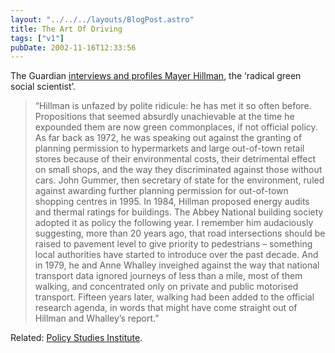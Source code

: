 ```yaml
---
layout: "../../../layouts/BlogPost.astro"
title: The Art Of Driving
tags: ["v1"]
pubDate: 2002-11-16T12:33:56
---
```


The Guardian [interviews and profiles Mayer Hillman][1], the &#8216;radical green social scientist&#8217;.

> &#8220;Hillman is unfazed by polite ridicule: he has met it so often before. Propositions that seemed absurdly unachievable at the time he expounded them are now green commonplaces, if not official policy. As far back as 1972, he was speaking out against the granting of planning permission to hypermarkets and large out-of-town retail stores because of their environmental costs, their detrimental effect on small shops, and the way they discriminated against those without cars. John Gummer, then secretary of state for the environment, ruled against awarding further planning permission for out-of-town shopping centres in 1995. In 1984, Hillman proposed energy audits and thermal ratings for buildings. The Abbey National building society adopted it as policy the following year. I remember him audaciously suggesting, more than 20 years ago, that road intersections should be raised to pavement level to give priority to pedestrians &#8211; something local authorities have started to introduce over the past decade. And in 1979, he and Anne Whalley inveighed against the way that national transport data ignored journeys of less than a mile, most of them walking, and concentrated only on private and public motorised transport. Fifteen years later, walking had been added to the official research agenda, in words that might have come straight out of Hillman and Whalley&#8217;s report.&#8221;

Related: [Policy Studies Institute][2].

[1]: http://www.guardian.co.uk/weekend/story/0,3605,823111,00.html "The Guardian: A chain reaction"
[2]: http://www.psi.org.uk/ "The Policy Studies Institute"
